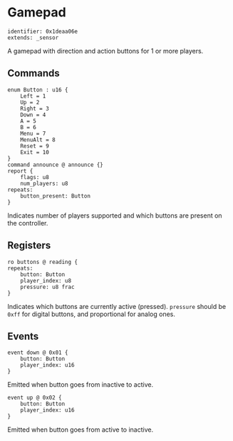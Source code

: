 # Gamepad

    identifier: 0x1deaa06e
    extends: _sensor

A gamepad with direction and action buttons for 1 or more players.

## Commands

    enum Button : u16 {
        Left = 1
        Up = 2
        Right = 3
        Down = 4
        A = 5
        B = 6
        Menu = 7
        MenuAlt = 8
        Reset = 9
        Exit = 10
    }
    command announce @ announce {}
    report {
        flags: u8
        num_players: u8
    repeats:
        button_present: Button
    }

Indicates number of players supported and which buttons are present on the controller.

## Registers

    ro buttons @ reading {
    repeats:
        button: Button
        player_index: u8
        pressure: u8 frac
    }

Indicates which buttons are currently active (pressed).
`pressure` should be `0xff` for digital buttons, and proportional for analog ones.

## Events

    event down @ 0x01 {
        button: Button
        player_index: u16
    }

Emitted when button goes from inactive to active.

    event up @ 0x02 {
        button: Button
        player_index: u16
    }

Emitted when button goes from active to inactive.

